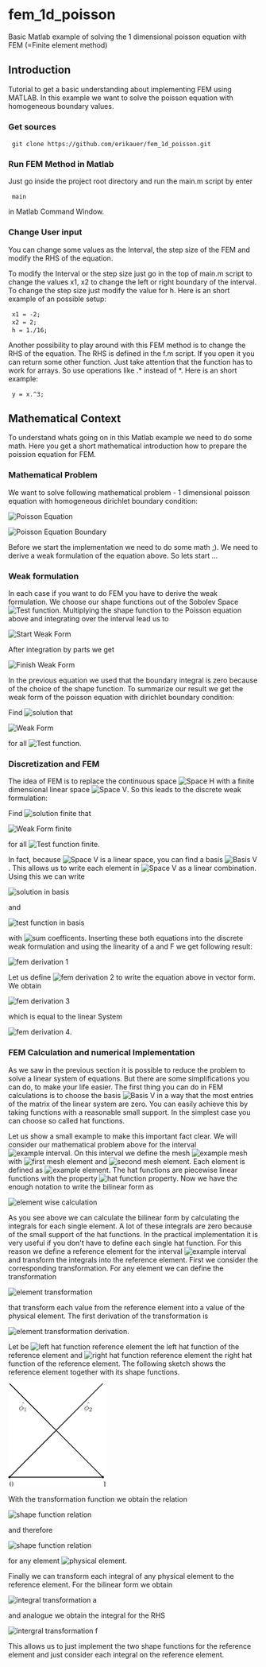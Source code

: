 # fem_1d_poisson
Basic Matlab example of solving the 1 dimensional poisson equation with FEM (=Finite element method)

## Introduction
Tutorial to get a basic understanding about implementing FEM using MATLAB. In this example we want to solve the poisson
equation with homogeneous boundary values.

### Get sources
     git clone https://github.com/erikauer/fem_1d_poisson.git

### Run FEM Method in Matlab
Just go inside the project root directory and run the main.m script by enter

     main
 
in Matlab Command Window.

### Change User input
You can change some values as the Interval, the step size of the FEM and modify the RHS of the equation.

To modify the Interval or the step size just go in the top of main.m script to change the values x1, x2 to change
the left or right boundary of the interval. To change the step size just modify the value for h. Here is an short
example of an possible setup:

     x1 = -2;
     x2 = 2;
     h = 1./16;

Another possibility to play around with this FEM method is to change the RHS of the equation. The RHS is defined in the
f.m script. If you open it you can return some other function. Just take attention that the function has to work for 
arrays. So use operations like .* instead of *. Here is an short example:

     y = x.^3;

## Mathematical Context
To understand whats going on in this Matlab example we need to do some math. Here you get a short mathematical
introduction how to prepare the poission equation for FEM.

### Mathematical Problem
We want to solve following mathematical problem - 1 dimensional poisson equation with homogeneous dirichlet boundary condition:

![Poisson Equation](http://mathurl.com/jckmjwh.png)

![Poisson Equation Boundary](http://mathurl.com/jnfb5r9.png)

Before we start the implementation we need to do some math ;). We need to derive a weak formulation of the equation above.
So lets start ...

### Weak formulation
In each case if you want to do FEM you have to derive the weak formulation. We choose our shape functions out of the 
Sobolev Space ![Test function](http://mathurl.com/jqayfas.png). Multiplying the shape function to the Poisson equation 
above and integrating over the interval lead us to

![Start Weak Form](http://mathurl.com/hmlp92d.png)

After integration by parts we get 

![Finish Weak Form](http://mathurl.com/z6wgk5c.png)

In the previous equation we used that the boundary integral is zero because of the choice of the shape function. 
To summarize our result we get the weak form of the poisson equation with dirichlet boundary condition:

Find ![solution](http://mathurl.com/zf5rrkt.png) that

![Weak Form](http://mathurl.com/z4chy3m.png)

for all ![Test function](http://mathurl.com/jqayfas.png).

###  Discretization and FEM

The idea of FEM is to replace the continuous space ![Space H](http://mathurl.com/gqnqmtv.png) with a finite dimensional 
linear space ![Space V](http://mathurl.com/2fanld2.png). So this leads to the discrete weak formulation:

Find ![solution finite](http://mathurl.com/z4me4ey.png) that

![Weak Form finite](http://mathurl.com/gus2pog.png)

for all ![Test function finite](http://mathurl.com/j7psnrc.png).

In fact, because ![Space V](http://mathurl.com/2fanld2.png) is a linear space, you can find a basis ![Basis V](http://mathurl.com/z6vfl6c.png).
This allows us to write each element in ![Space V](http://mathurl.com/2fanld2.png) as a linear combination. Using this we can write

![solution in basis](http://mathurl.com/j3veuvd.png)

and

![test function in basis](http://mathurl.com/j4oakn9.png)

with ![sum coefficents](http://mathurl.com/h8umoau.png). Inserting these both equations into the discrete weak formulation and using the linearity of a and F we get 
following result:

![fem derivation 1](http://mathurl.com/je55qkk.png)

Let us define ![fem derivation 2](http://mathurl.com/gv5263e.png) to write the equation above in vector form. We obtain

![fem derivation 3](http://mathurl.com/h5ojlym.png)

which is equal to the linear System

![fem derivation 4](http://mathurl.com/jutjpqp.png).

### FEM Calculation and numerical Implementation

As we saw in the previous section it is possible to reduce the problem to solve a linear system of equations. But there are some simplifications
you can do, to make your life easier. The first thing you can do in FEM calculations is to choose the basis ![Basis V](http://mathurl.com/z6vfl6c.png)
in a way that the most entries of the matrix of the linear system are zero. You can easily achieve this by taking functions with a reasonable small support. In the simplest case you can choose so called
hat functions.

Let us show a small example to make this important fact clear. We will consider our mathematical problem
above for the interval ![example interval](http://mathurl.com/hs6andc.png). On this interval we define the mesh ![example mesh](http://mathurl.com/h9q3jpa.png) with
![first mesh element](http://mathurl.com/hkpbsrd.png) and ![second mesh element](http://mathurl.com/hr9lpy9.png).
Each element is defined as ![example element](http://mathurl.com/gwj427t.png). The hat functions are piecewise linear functions with the property 
![hat function property](http://mathurl.com/gsbfoey.png). Now we have the enough notation to write the bilinear form as

![element wise calculation](http://mathurl.com/zvgevjc.png)

As you see above we can calculate the bilinear form by calculating the integrals for each single element. A lot of these integrals
are zero because of the small support of the hat functions. In the practical implementation it is very useful if you don't have to define
each single hat function. For this reason we define a reference element for the interval ![example interval](http://mathurl.com/hs6andc.png) and
transform the integrals into the reference element. First we consider the corresponding transformation. For any element we can define the transformation

![element transformation](http://mathurl.com/jkbzpgw.png)

that transform each value from the reference element into a value of the physical element. The first derivation of the transformation is

![element transformation derivation](http://mathurl.com/zk8p3q9.png).

Let be ![left hat function reference element](http://mathurl.com/h9eqkpu.png) the left hat function of the reference element and 
![right hat function reference element](http://mathurl.com/h4efa98.png) the right hat function of the reference element. The following sketch shows the reference
element together with its shape functions.


![reference element](./img/referenceElement_small.png)

With the transformation function we obtain the relation

![shape function relation](http://mathurl.com/ztwfekd.png)

and therefore

![shape function relation](http://mathurl.com/hw9s4kv.png)

for any element ![physical element](http://mathurl.com/j6hbh52.png).

Finally we can transform each integral of any physical element to the reference element. For the bilinear form we obtain

![integral transformation a](http://mathurl.com/h3xj9sy.png)

and analogue we obtain the integral for the RHS

![intergral transformation f](http://mathurl.com/jatdkjv.png)

This allows us to just implement the two shape functions for the reference element and just consider each integral on the reference element.
